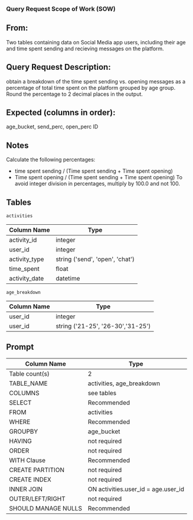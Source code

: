 ### Query Request Scope of Work (SOW)
## From:
Two tables containing data on Social Media app users, including their age and time spent sending and recieving messages on the platform.

## Query Request Description:
obtain a breakdown of the time spent sending vs. opening messages as a percentage of total time spent on the platform grouped by age group. Round the percentage to 2 decimal places in the output.
## Expected (columns in order):
age_bucket,	send_perc,	open_perc ID 

## Notes
Calculate the following percentages:
- time spent sending / (Time spent sending + Time spent opening)
- Time spent opening / (Time spent sending + Time spent opening)
To avoid integer division in percentages, multiply by 100.0 and not 100.

## Tables

`activities`

| Column Name	| Type          |
| ------------- | ------------- |
| activity_id   | integer       |
| user_id       | integer       |
| activity_type | string ('send', 'open', 'chat')  |
| time_spent    | float         |
| activity_date | datetime      |


`age_breakdown`
	
| Column Name	| Type          |
| ------------- | ------------- |
| user_id       | integer       |
| user_id       | string ('21-25', '26-30','31-25')  |


## Prompt 

| Column Name	| Type                      |
| ------------- | ------------------------- |	
| Table count(s)|	2                       |    
| TABLE_NAME    | activities, age_breakdown |
| COLUMNS       | see  tables               |
| SELECT	    |Recommended                   |
|FROM	        |activities              |
|WHERE	        |Recommended      |
|GROUPBY        |	age_bucket       |
|HAVING	        |not required                         |
|ORDER	        |not required                         |
|WITH Clause    |	Recommended             |
|CREATE PARTITION  |	not required                  |
|CREATE INDEX   |	not required                      |
|INNER JOIN     |	ON activities.user_id = age.user_id                |
|OUTER/LEFT/RIGHT       | 	not required          |
|SHOULD MANAGE NULLS        |	Recommended |
	
	
